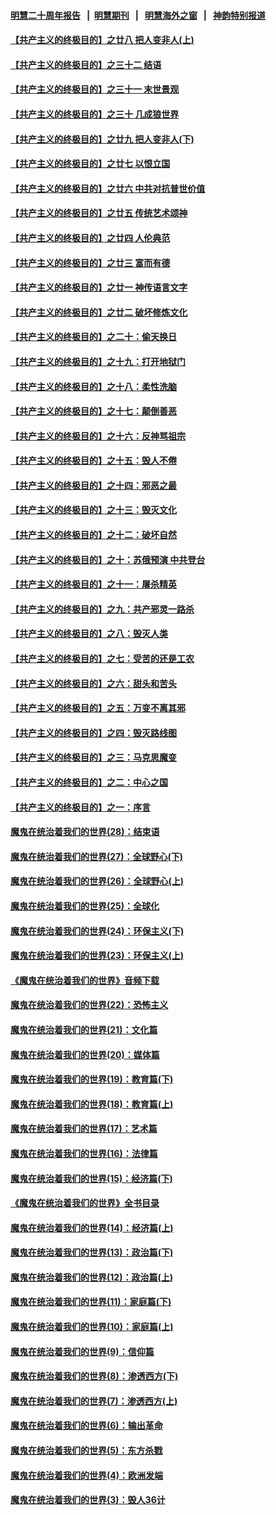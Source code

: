 #### [明慧二十周年报告](https://github.com/gfw-breaker/mh-reports/blob/master/README.md?t=07190255) &nbsp;&nbsp;|&nbsp;&nbsp;[明慧期刊](https://github.com/gfw-breaker/mh-qikan) &nbsp;&nbsp;|&nbsp;&nbsp; [明慧海外之窗](https://github.com/gfw-breaker/mh-news/blob/master/README.md?t=07190255) &nbsp;&nbsp;|&nbsp;&nbsp; [神韵特别报道](https://github.com/gfw-breaker/mh-news/blob/master/shenyun.md?t=07190255) 

#### [【共产主义的终极目的】之廿八 把人变非人(上)](../pages/nsc422/n11340492.md?t=07190255) 

#### [【共产主义的终极目的】之三十二 结语](../pages/nsc422/n11360535.md?t=07190255) 

#### [【共产主义的终极目的】之三十一 末世景观](../pages/nsc422/n11351129.md?t=07190255) 

#### [【共产主义的终极目的】之三十 几成狼世界](../pages/nsc422/n11348280.md?t=07190255) 

#### [【共产主义的终极目的】之廿九 把人变非人(下)](../pages/nsc422/n11344140.md?t=07190255) 

#### [【共产主义的终极目的】之廿七 以恨立国](../pages/nsc422/n11336944.md?t=07190255) 

#### [【共产主义的终极目的】之廿六 中共对抗普世价值](../pages/nsc422/n11324785.md?t=07190255) 

#### [【共产主义的终极目的】之廿五 传统艺术颂神](../pages/nsc422/n11296396.md?t=07190255) 

#### [【共产主义的终极目的】之廿四 人伦典范](../pages/nsc422/n11296397.md?t=07190255) 

#### [【共产主义的终极目的】之廿三 富而有德](../pages/nsc422/n11283598.md?t=07190255) 

#### [【共产主义的终极目的】之廿一 神传语言文字](../pages/nsc422/n11263265.md?t=07190255) 

#### [【共产主义的终极目的】之廿二 破坏修炼文化](../pages/nsc422/n11245728.md?t=07190255) 

#### [【共产主义的终极目的】之二十：偷天换日](../pages/nsc422/n11238846.md?t=07190255) 

#### [【共产主义的终极目的】之十九：打开地狱门](../pages/nsc422/n11206376.md?t=07190255) 

#### [【共产主义的终极目的】之十八：柔性洗脑](../pages/nsc422/n11199994.md?t=07190255) 

#### [【共产主义的终极目的】之十七：颠倒善恶](../pages/nsc422/n11179782.md?t=07190255) 

#### [【共产主义的终极目的】之十六：反神骂祖宗](../pages/nsc422/n11166798.md?t=07190255) 

#### [【共产主义的终极目的】之十五：毁人不倦](../pages/nsc422/n11166792.md?t=07190255) 

#### [【共产主义的终极目的】之十四：邪恶之最](../pages/nsc422/n11150249.md?t=07190255) 

#### [【共产主义的终极目的】之十三：毁灭文化](../pages/nsc422/n11135227.md?t=07190255) 

#### [【共产主义的终极目的】之十二：破坏自然](../pages/nsc422/n11135214.md?t=07190255) 

#### [【共产主义的终极目的】之十：苏俄预演 中共登台](../pages/nsc422/n11118424.md?t=07190255) 

#### [【共产主义的终极目的】之十一：屠杀精英](../pages/nsc422/n11118442.md?t=07190255) 

#### [【共产主义的终极目的】之九：共产邪灵一路杀](../pages/nsc422/n11114139.md?t=07190255) 

#### [【共产主义的终极目的】之八：毁灭人类](../pages/nsc422/n11108503.md?t=07190255) 

#### [【共产主义的终极目的】之七：受苦的还是工农](../pages/nsc422/n11101809.md?t=07190255) 

#### [【共产主义的终极目的】之六：甜头和苦头](../pages/nsc422/n11096971.md?t=07190255) 

#### [【共产主义的终极目的】之五：万变不离其邪](../pages/nsc422/n11091285.md?t=07190255) 

#### [【共产主义的终极目的】之四：毁灭路线图](../pages/nsc422/n11086284.md?t=07190255) 

#### [【共产主义的终极目的】之三：马克思魔变](../pages/nsc422/n11061941.md?t=07190255) 

#### [【共产主义的终极目的】之二：中心之国](../pages/nsc422/n11047728.md?t=07190255) 

#### [【共产主义的终极目的】之一：序言](../pages/nsc422/n11086077.md?t=07190255) 

#### [魔鬼在统治着我们的世界(28)：结束语](../pages/nsc422/n10936246.md?t=07190255) 

#### [魔鬼在统治着我们的世界(27)：全球野心(下)](../pages/nsc422/n10928319.md?t=07190255) 

#### [魔鬼在统治着我们的世界(26)：全球野心(上)](../pages/nsc422/n10900318.md?t=07190255) 

#### [魔鬼在统治着我们的世界(25)：全球化](../pages/nsc422/n10788205.md?t=07190255) 

#### [魔鬼在统治着我们的世界(24)：环保主义(下)](../pages/nsc422/n10695307.md?t=07190255) 

#### [魔鬼在统治着我们的世界(23)：环保主义(上)](../pages/nsc422/n10688613.md?t=07190255) 

#### [《魔鬼在统治着我们的世界》音频下载](../pages/nsc422/n10635553.md?t=07190255) 

#### [魔鬼在统治着我们的世界(22)：恐怖主义](../pages/nsc422/n10614727.md?t=07190255) 

#### [魔鬼在统治着我们的世界(21)：文化篇](../pages/nsc422/n10597706.md?t=07190255) 

#### [魔鬼在统治着我们的世界(20)：媒体篇](../pages/nsc422/n10586579.md?t=07190255) 

#### [魔鬼在统治着我们的世界(19)：教育篇(下)](../pages/nsc422/n10564808.md?t=07190255) 

#### [魔鬼在统治着我们的世界(18)：教育篇(上)](../pages/nsc422/n10526970.md?t=07190255) 

#### [魔鬼在统治着我们的世界(17)：艺术篇](../pages/nsc422/n10499093.md?t=07190255) 

#### [魔鬼在统治着我们的世界(16)：法律篇](../pages/nsc422/n10485969.md?t=07190255) 

#### [魔鬼在统治着我们的世界(15)：经济篇(下)](../pages/nsc422/n10469975.md?t=07190255) 

#### [《魔鬼在统治着我们的世界》全书目录](../pages/nsc422/n10464261.md?t=07190255) 

#### [魔鬼在统治着我们的世界(14)：经济篇(上)](../pages/nsc422/n10457370.md?t=07190255) 

#### [魔鬼在统治着我们的世界(13)：政治篇(下)](../pages/nsc422/n10448270.md?t=07190255) 

#### [魔鬼在统治着我们的世界(12)：政治篇(上)](../pages/nsc422/n10444576.md?t=07190255) 

#### [魔鬼在统治着我们的世界(11)：家庭篇(下)](../pages/nsc422/n10440961.md?t=07190255) 

#### [魔鬼在统治着我们的世界(10)：家庭篇(上)](../pages/nsc422/n10435448.md?t=07190255) 

#### [魔鬼在统治着我们的世界(9)：信仰篇](../pages/nsc422/n10432159.md?t=07190255) 

#### [魔鬼在统治着我们的世界(8)：渗透西方(下)](../pages/nsc422/n10429603.md?t=07190255) 

#### [魔鬼在统治着我们的世界(7)：渗透西方(上)](../pages/nsc422/n10426013.md?t=07190255) 

#### [魔鬼在统治着我们的世界(6)：输出革命](../pages/nsc422/n10421536.md?t=07190255) 

#### [魔鬼在统治着我们的世界(5)：东方杀戮](../pages/nsc422/n10417707.md?t=07190255) 

#### [魔鬼在统治着我们的世界(4)：欧洲发端](../pages/nsc422/n10414890.md?t=07190255) 

#### [魔鬼在统治着我们的世界(3)：毁人36计](../pages/nsc422/n10411583.md?t=07190255) 

